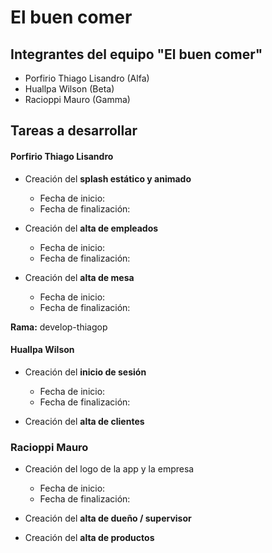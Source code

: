 # El buen comer

## Integrantes del equipo "El buen comer"
 - Porfirio Thiago Lisandro (Alfa)
 - Huallpa Wilson (Beta)
 - Racioppi Mauro (Gamma)

## Tareas a desarrollar

#### Porfirio Thiago Lisandro

 - Creación del **splash estático y animado**
    - Fecha de inicio:
    - Fecha de finalización: 
 
 - Creación del **alta de empleados**
    - Fecha de inicio:
    - Fecha de finalización:
       
 - Creación del **alta de mesa**
    - Fecha de inicio:
    - Fecha de finalización:
  
**Rama:** develop-thiagop

#### Huallpa Wilson

 - Creación del **inicio de sesión**
    - Fecha de inicio:
    - Fecha de finalización: 
 
 - Creación del **alta de clientes**

### Racioppi Mauro

 - Creación del logo de la app y la empresa
    - Fecha de inicio:
    - Fecha de finalización:

 - Creación del **alta de dueño / supervisor**
 - Creación del **alta de productos**
